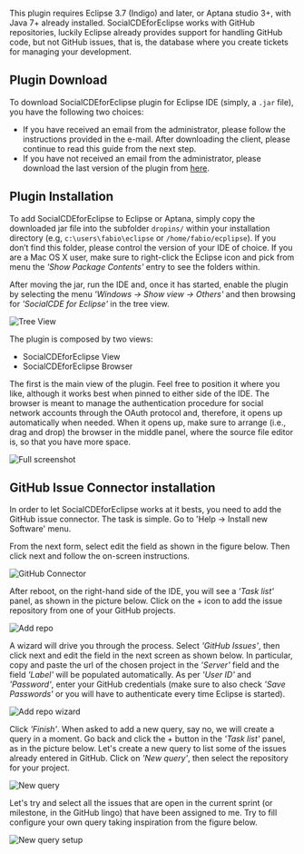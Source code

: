 This plugin requires Eclipse 3.7 (Indigo) and later, or Aptana studio 3+, with Java 7+ already installed. SocialCDEforEclipse works with GitHub repositories, luckily Eclipse already provides support for handling GitHub code, but not GitHub issues, that is, the database where you create tickets for managing your development. 

## Plugin Download
To download SocialCDEforEclipse plugin for Eclipse IDE (simply, a `.jar` file), you have the following two choices:
* If you have received an email from the administrator, please follow the instructions provided in the e-mail. After downloading the client, please continue to read this guide from the next step.
* If you have not received an email from the administrator, please download the last version of the plugin from [here](https://github.com/collab-uniba/socialcde4eclipse/tree/master/it.uniba.di.socialCDEforEclipse/downloadClient).

## Plugin Installation
To add SocialCDEforEclipse to Eclipse or Aptana, simply copy the downloaded jar file into the subfolder `dropins/` within your installation directory (e.g, `c:\users\fabio\eclipse` or `/home/fabio/ecplipse`). 
If you don’t find this folder, please control the version of your IDE of choice. If you are a Mac OS X user, make sure to right-click the Eclipse icon and pick from menu the _'Show Package Contents'_ entry to see the folders within.

After moving the jar, run the IDE and, once it has started, enable the plugin by selecting the menu _'Windows -> Show view -> Others'_ and then browsing for _'SocialCDE for Eclipse'_ in the tree view.

![Tree View](https://github.com/collab-uniba/socialcde4eclipse/blob/master/wikiImage/treeview.png)

The plugin is composed by two views:
* SocialCDEforEclipse View
* SocialCDEforEclipse Browser

The first is the main view of the plugin. Feel free to position it where you like, although it works best when pinned to either side of the IDE. The browser is meant to manage the authentication procedure for social network accounts through the OAuth protocol and, therefore, it opens up automatically when needed.
When it opens up, make sure to arrange (i.e., drag and drop) the browser in the middle panel, where the source file editor is, so that you have more space.

![Full screenshot](https://github.com/collab-uniba/socialcde4eclipse/blob/master/wikiImage/fullscreenshot.png)

## GitHub Issue Connector installation
In order to let SocialCDEforEclipse works at it bests, you need to add the GitHub issue connector. The task is simple. Go to 'Help -> Install new Software' menu.

From the next form, select edit the field as shown in the figure below. Then click next and follow the on-screen instructions.

![GitHub Connector](https://github.com/collab-uniba/socialcde4eclipse/blob/master/wikiImage/github_connector.png)

After reboot, on the right-hand side of the IDE, you will see a _'Task list'_ panel, as shown in the picture below. Click on the + icon to add the issue repository from one of your GitHub projects.

![Add repo](https://github.com/collab-uniba/socialcde4eclipse/blob/master/wikiImage/add%20issue%20repo.png)

A wizard will drive you through the process. Select _'GitHub Issues'_, then click next and edit the field in the next screen as shown below. In particular, copy and paste the url of the chosen project in the _'Server'_ field and the field _'Label'_ will be populated automatically. As per _'User ID'_ and _'Password'_, enter your GitHub credentials (make sure to also check _'Save Passwords'_ or you will have to authenticate every time Eclipse is started).

![Add repo wizard](https://github.com/collab-uniba/socialcde4eclipse/blob/master/wikiImage/add%20issue%20repo%202.png)

Click _'Finish'_. When asked to add a new query, say no, we will create a query in a moment. Go back and click the + button in the _'Task list'_ panel, as in the picture below. Let's create a new query to list some of the issues already entered in GitHub. Click on _'New query'_, then select the repository for your project.

![New query](https://github.com/collab-uniba/socialcde4eclipse/blob/master/wikiImage/new%20query.png)

Let's try and select all the issues that are open in the current sprint (or milestone, in the GitHub lingo) that have been assigned to me. Try to fill configure your own query taking inspiration from the figure below.

![New query setup](https://github.com/collab-uniba/socialcde4eclipse/blob/master/wikiImage/new%20query_2.png)

